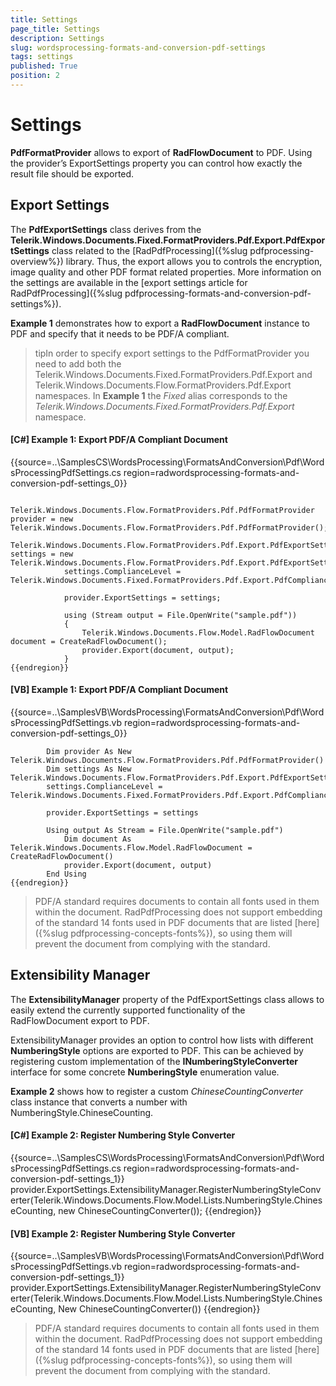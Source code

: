```yaml
---
title: Settings
page_title: Settings
description: Settings
slug: wordsprocessing-formats-and-conversion-pdf-settings
tags: settings
published: True
position: 2
---
```


# Settings



__PdfFormatProvider__ allows to export of __RadFlowDocument__ to PDF. Using the provider’s ExportSettings property you can control how exactly the result file should be exported.
      

## Export Settings

The __PdfExportSettings__ class derives from the __Telerik.Windows.Documents.Fixed.FormatProviders.Pdf.Export.PdfExportSettings__ class
          related to the [RadPdfProcessing]({%slug pdfprocessing-overview%}) library. Thus, the export allows you to controls the encryption, image quality and other PDF format related properties. More information on the settings are available in the [export settings article for RadPdfProcessing]({%slug pdfprocessing-formats-and-conversion-pdf-settings%}).
        

__Example 1__ demonstrates how to export a __RadFlowDocument__ instance to PDF and specify that it needs to be PDF/A compliant.
        

>tipIn order to specify export settings to the PdfFormatProvider you need to add both the Telerik.Windows.Documents.Fixed.FormatProviders.Pdf.Export and Telerik.Windows.Documents.Flow.FormatProviders.Pdf.Export namespaces. In __Example 1__ the *Fixed* alias corresponds to the *Telerik.Windows.Documents.Fixed.FormatProviders.Pdf.Export* namespace.
          

#### __[C#] Example 1: Export PDF/A Compliant Document__

{{source=..\SamplesCS\WordsProcessing\FormatsAndConversion\Pdf\WordsProcessingPdfSettings.cs region=radwordsprocessing-formats-and-conversion-pdf-settings_0}}
	
	            Telerik.Windows.Documents.Flow.FormatProviders.Pdf.PdfFormatProvider provider = new Telerik.Windows.Documents.Flow.FormatProviders.Pdf.PdfFormatProvider();
	            Telerik.Windows.Documents.Flow.FormatProviders.Pdf.Export.PdfExportSettings settings = new Telerik.Windows.Documents.Flow.FormatProviders.Pdf.Export.PdfExportSettings();
	            settings.ComplianceLevel = Telerik.Windows.Documents.Fixed.FormatProviders.Pdf.Export.PdfComplianceLevel.PdfA2B;
	
	            provider.ExportSettings = settings;
	
	            using (Stream output = File.OpenWrite("sample.pdf"))
	            {
	                Telerik.Windows.Documents.Flow.Model.RadFlowDocument document = CreateRadFlowDocument();
	                provider.Export(document, output);
	            }
	{{endregion}}



#### __[VB] Example 1: Export PDF/A Compliant Document__

{{source=..\SamplesVB\WordsProcessing\FormatsAndConversion\Pdf\WordsProcessingPdfSettings.vb region=radwordsprocessing-formats-and-conversion-pdf-settings_0}}
	
	        Dim provider As New Telerik.Windows.Documents.Flow.FormatProviders.Pdf.PdfFormatProvider()
	        Dim settings As New Telerik.Windows.Documents.Flow.FormatProviders.Pdf.Export.PdfExportSettings()
	        settings.ComplianceLevel = Telerik.Windows.Documents.Fixed.FormatProviders.Pdf.Export.PdfComplianceLevel.PdfA2B
	
	        provider.ExportSettings = settings
	
	        Using output As Stream = File.OpenWrite("sample.pdf")
	            Dim document As Telerik.Windows.Documents.Flow.Model.RadFlowDocument = CreateRadFlowDocument()
	            provider.Export(document, output)
	        End Using
	{{endregion}}



>PDF/A standard requires documents to contain all fonts used in them within the document. RadPdfProcessing does not support embedding of the standard 14 fonts used in PDF documents that are listed [here]({%slug pdfprocessing-concepts-fonts%}), so using them will prevent the document from complying with the standard.
          

## Extensibility Manager

The __ExtensibilityManager__ property of the PdfExportSettings class allows to easily extend the currently supported functionality of the RadFlowDocument export to PDF.
        

ExtensibilityManager provides an option to control how lists with different __NumberingStyle__ options are exported to PDF. This can be achieved by registering custom implementation of the __INumberingStyleConverter__ interface for some concrete __NumberingStyle__ enumeration value.
        

__Example 2__ shows how to register a custom *ChineseCountingConverter* class instance that converts a number with NumberingStyle.ChineseCounting.
        

#### __[C#] Example 2: Register Numbering Style Converter__

{{source=..\SamplesCS\WordsProcessing\FormatsAndConversion\Pdf\WordsProcessingPdfSettings.cs region=radwordsprocessing-formats-and-conversion-pdf-settings_1}}
	            provider.ExportSettings.ExtensibilityManager.RegisterNumberingStyleConverter(Telerik.Windows.Documents.Flow.Model.Lists.NumberingStyle.ChineseCounting, new ChineseCountingConverter());
	{{endregion}}



#### __[VB] Example 2: Register Numbering Style Converter__

{{source=..\SamplesVB\WordsProcessing\FormatsAndConversion\Pdf\WordsProcessingPdfSettings.vb region=radwordsprocessing-formats-and-conversion-pdf-settings_1}}
	        provider.ExportSettings.ExtensibilityManager.RegisterNumberingStyleConverter(Telerik.Windows.Documents.Flow.Model.Lists.NumberingStyle.ChineseCounting, New ChineseCountingConverter())
	{{endregion}}



>PDF/A standard requires documents to contain all fonts used in them within the document. RadPdfProcessing does not support embedding of the standard 14 fonts used in PDF documents that are listed [here]({%slug pdfprocessing-concepts-fonts%}), so using them will prevent the document from complying with the standard.
          
